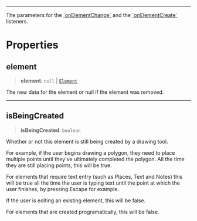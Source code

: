 ***

The parameters for the [\`onElementChange\`](ElementsController.md#onelementchange) and the [\`onElementCreate\`](ElementsController.md#onelementcreate) listeners.

# Properties

## element

> **element**: `null` | [`Element`](Element.md)

The new data for the element or null if the element was removed.

***

## isBeingCreated

> **isBeingCreated**: `boolean`

Whether or not this element is still being created by a drawing tool.

For example, if the user begins drawing a polygon, they need to place
multiple points until they've ultimately completed the polygon. All
the time they are still placing points, this will be true.

For elements that require text entry (such as Places, Text and Notes)
this will be true all the time the user is typing text until the point
at which the user finishes, by pressing Escape for example.

If the user is editing an existing element, this will be false.

For elements that are created programatically, this will be false.
